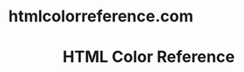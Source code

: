 # htmlcolorreference.com
<!DOCTYPE html>
<html>
  <head>
    <title>HTML Color Reference</title>
  </head>
  <body>
    <h1 style="text-align:center">HTML Color Reference
  </body>
</html>
